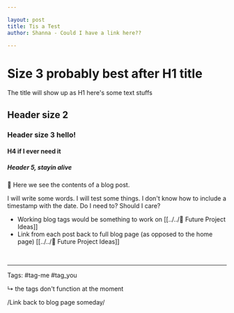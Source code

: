 ```yaml
---

layout: post
title: Tis a Test
author: Shanna - Could I have a link here??

---
```


# Size 3 probably best after H1 title
The title will show up as H1
here's some text stuffs

## Header size 2
### Header size 3 hello!
#### H4 if I ever need it
##### Header 5, stayin alive

👋 Here we see the contents of a blog post. 

I will write some words. I will test some things. I don't know how to include a timestamp with the date. Do I need to? Should I care?

- Working blog tags would be something to work on [[../../🧠 Future Project Ideas]]
- Link from each post back to full blog page (as opposed to the home page) [[../../🧠 Future Project Ideas]]


<br>

--- 


Tags: #tag-me #tag_you 

↳ the tags don't function at the moment

/Link back to blog page someday/
